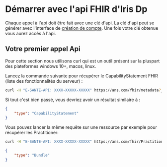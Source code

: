 # Démarrer avec l'api FHIR d'Iris Dp

Chaque appel à l'api doit être fait avec une clé d'api. La clé d'api peut se générer avec l'interface de [création de compte]().
Une fois votre clé obtenue vous aurez accès à l'api. 

## Votre premier appel Api

Pour cette section nous utilisons curl qui est un outil présent sur la pluspart des plateformes windows 10+, macos, linux.

Lancez la commande suivante pour récupérer le CapabilityStatement FHIR (liste des fonctionnalités du serveur) : 

``` bash
curl -H "E-SANTE-API: XXXX-XXXXX-XXXXX" https://ans.com/fhir/metadata?_pretty=true&_format=json
```

Si tout c'est bien passé, vous devriez avoir un résultat similaire à : 

``` json
{
    "type": "CapabilityStatement"
}
```

Vous pouvez lancer la même requête sur une ressource par exemple pour récupérer les Practitioner:

``` bash
curl -H "E-SANTE-API: XXXX-XXXXX-XXXXX" https://ans.com/fhir/Practitioner?_pretty=true&_format=json
```

``` json
{
    "type": "Bundle"
}
```





